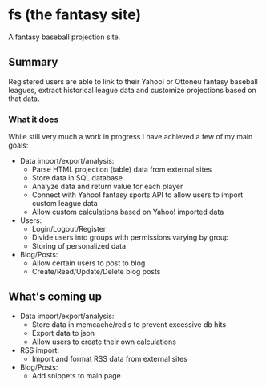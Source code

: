 # fs (the fantasy site)
A fantasy baseball projection site.

## Summary
Registered users are able to link to their Yahoo! or Ottoneu fantasy baseball leagues, extract historical league data and customize projections based on that data.

### What it does
While still very much a work in progress I have achieved a few of my main goals:
* Data import/export/analysis:
    * Parse HTML projection (table) data from external sites
    * Store data in SQL database
    * Analyze data and return value for each player
    * Connect with Yahoo! fantasy sports API to allow users to import custom league data
    * Allow custom calculations based on Yahoo! imported data
* Users:
    * Login/Logout/Register
    * Divide users into groups with permissions varying by group
    * Storing of personalized data
* Blog/Posts:
    * Allow certain users to post to blog
    * Create/Read/Update/Delete blog posts

## What's coming up
* Data import/export/analysis:
    * Store data in memcache/redis to prevent excessive db hits
    * Export data to json
    * Allow users to create their own calculations
* RSS import:
    * Import and format RSS data from external sites
* Blog/Posts:
    * Add snippets to main page